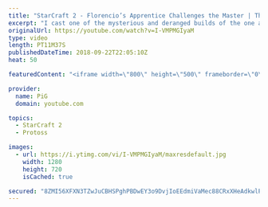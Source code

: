 ```yaml
---
title: "StarCraft 2 - Florencio’s Apprentice Challenges the Master | The Florencio Files #23"
excerpt: "I cast one of the mysterious and deranged builds of the one and only Florencio, the dude that invented the proxy nexus recall rush -- Watch live at https://www.twitch.tv/x5_pig"
originalUrl: https://youtube.com/watch?v=I-VMPMGIyaM
type: video
length: PT11M37S
publishedDateTime: 2018-09-22T22:05:10Z
heat: 50

featuredContent: "<iframe width=\"800\" height=\"500\" frameborder=\"0\" src=\"https://www.youtube.com/embed/I-VMPMGIyaM\" allow=\"accelerometer; autoplay; encrypted-media; gyroscope; picture-in-picture\" allowfullscreen></iframe>"

provider:
  name: PiG
  domain: youtube.com

topics:
  - StarCraft 2
  - Protoss

images:
  - url: https://i.ytimg.com/vi/I-VMPMGIyaM/maxresdefault.jpg
    width: 1280
    height: 720
    isCached: true

secured: "8ZMI56XFXN3TZwJuCBHSPghPBDwEY3o9DvjIoEEdmiVaMec88CRxXHeAdkwlPAnA8R4py4oxS3/rexc7y3YqwzIBRPM9R3alD2bsXupNbht87qOVfpj1PgBBb4TybDSi0WKJ9CNkTNsjzvdD4Vm5uXOP2Cw69VmvLSs6B69RtavveR/uAA4x9oBX7MbnOHHA9zPEauBZZQnU/OZjmeMQax/mqM1BF8Kq/e76e3YfU+pB3RkMayAsPgWTpeRIBHSD5ACZRGDwx1nnqelgcuyiLQTUghc58n+szuQ48gu71Ru7VhVKaph6guww7EQM59iNoUT0PrStSpjQOqpsotzLK6RGyWSsaWOi1uSV8TtgvWwWwnFikVYkRi9GXK3M1KUbgjMuqPIY6cghFcv2lnIgfBqsw8DrIIP+NJYsxIgJ8O8=;iYEDeziSKcV5f8+jI3UVeg=="
---
```


